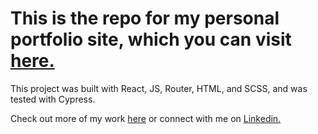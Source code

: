 # This is the repo for my personal portfolio site, which you can visit [here.](delilahrose.dev)

This project was built with React, JS, Router, HTML, and SCSS, and was tested with Cypress.

Check out more of my work [here](https://github.com/delilahrois) or connect with me on [Linkedin.](https://www.linkedin.com/in/delilahrose/)
